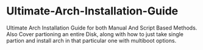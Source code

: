 # Ultimate-Arch-Installation-Guide
Ultimate Arch Installation Guide for both Manual And Script Based Methods. Also Cover partioning an entire Disk, along with how to just take single partion and install arch in that particular one with multiboot options.
